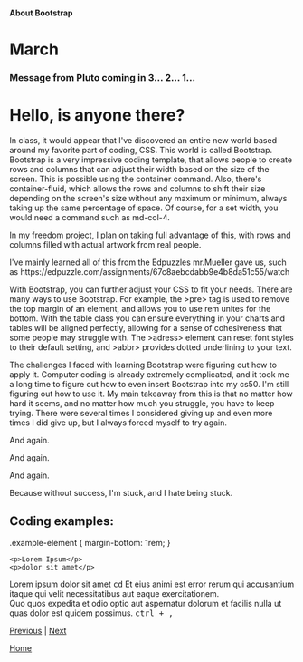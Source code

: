 #### About Bootstrap
# March
### Message from Pluto coming in 3... 2... 1...

<h1>Hello, is anyone there?</h1>

<p>In class, it would appear that I've discovered an entire new world based around my favorite part of coding, CSS. This world is called Bootstrap. Bootstrap is a very impressive coding template, that allows people to create rows and columns that can adjust their width based on the size of the screen. This is possible using the container command. Also, there's container-fluid, which allows the rows and columns to shift their size depending on the screen's size without any maximum or minimum, always taking up the same percentage of space. Of course, for a set width, you would need a command such as md-col-4.</p>
<p>In my freedom project, I plan on taking full advantage of this, with rows and columns filled with actual artwork from real people.</p>
<p>I've mainly learned all of this from the Edpuzzles mr.Mueller gave us, such as https://edpuzzle.com/assignments/67c8aebcdabb9e4b8da51c55/watch</p>

<p>With Bootstrap, you can further adjust your CSS to fit your needs. There are many ways to use Bootstrap. For example, the >pre> tag is used to remove the top margin of an element, and allows you to use rem unites for the bottom. With the table class you can ensure everything in your charts and tables will be aligned perfectly, allowing for a sense of cohesiveness that some people may struggle with. The >adress> element can reset font styles to their default setting, and >abbr> provides dotted underlining to your text.
<p>The challenges I faced with learning Bootstrap were figuring out how to apply it. Computer coding is already extremely complicated, and it took me a long time to figure out how to even insert Bootstrap into my cs50. I'm still figuring out how to use it. My main takeaway from this is that no matter how hard it seems, and no matter how much you struggle, you have to keep trying. There were several times I considered giving up and even more times I did give up, but I always forced myself to try again.</p>
<p>And again.</p>
<p>And again.</p>
<p>And again.</p>
<p>Because without success, I'm stuck, and I hate being stuck.</p>
<h2>Coding examples:</h2>
<p>
  .example-element {
  margin-bottom: 1rem;
}
</p>
<p>
  <pre><code>&lt;p&gt;Lorem Ipsum&lt;/p&gt;
&lt;p&gt;dolor sit amet&lt;/p&gt;
</code></pre>
</p>
<p>
  Lorem ipsum dolor sit amet <kbd>cd</kbd> Et eius animi est error rerum qui accusantium itaque qui velit necessitatibus aut eaque exercitationem.<br>
Quo quos expedita et odio optio aut aspernatur dolorum et facilis nulla ut quas dolor est quidem possimus. <kbd><kbd>ctrl</kbd> + <kbd>,</kbd></kbd>
</p>

[Previous](entry05.md) | [Next](entry07.md)

[Home](../README.md)

